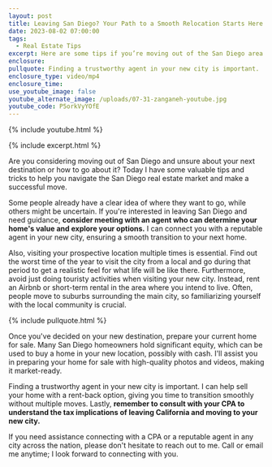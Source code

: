 ```yaml
---
layout: post
title: Leaving San Diego? Your Path to a Smooth Relocation Starts Here
date: 2023-08-02 07:00:00
tags:
  - Real Estate Tips
excerpt: Here are some tips if you’re moving out of the San Diego area.
enclosure:
pullquote: Finding a trustworthy agent in your new city is important.
enclosure_type: video/mp4
enclosure_time:
use_youtube_image: false
youtube_alternate_image: /uploads/07-31-zanganeh-youtube.jpg
youtube_code: P5orkVyYOfE
---
```

{% include youtube.html %}

{% include excerpt.html %}

Are you considering moving out of San Diego and unsure about your next destination or how to go about it? Today I have some valuable tips and tricks to help you navigate the San Diego real estate market and make a successful move.

Some people already have a clear idea of where they want to go, while others might be uncertain. If you're interested in leaving San Diego and need guidance, **consider meeting with an agent who can determine your home's value and explore your options.** I can connect you with a reputable agent in your new city, ensuring a smooth transition to your next home.

Also, visiting your prospective location multiple times is essential. Find out the worst time of the year to visit the city from a local and go during that period to get a realistic feel for what life will be like there. Furthermore, avoid just doing touristy activities when visiting your new city. Instead, rent an Airbnb or short-term rental in the area where you intend to live. Often, people move to suburbs surrounding the main city, so familiarizing yourself with the local community is crucial.

{% include pullquote.html %}

Once you've decided on your new destination, prepare your current home for sale. Many San Diego homeowners hold significant equity, which can be used to buy a home in your new location, possibly with cash. I'll assist you in preparing your home for sale with high-quality photos and videos, making it market-ready.

Finding a trustworthy agent in your new city is important. I can help sell your home with a rent-back option, giving you time to transition smoothly without multiple moves. Lastly, **remember to consult with your CPA to understand the tax implications of leaving California and moving to your new city.**

If you need assistance connecting with a CPA or a reputable agent in any city across the nation, please don't hesitate to reach out to me. Call or email me anytime; I look forward to connecting with you.